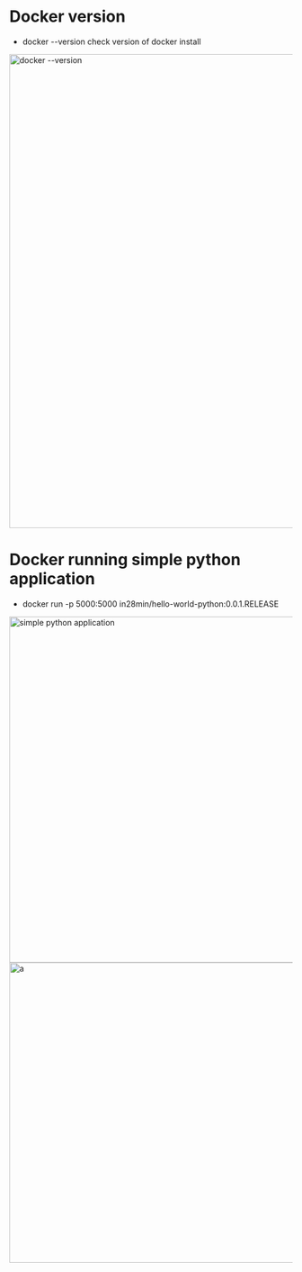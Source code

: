 # Docker version
 - docker --version         check version of docker install

<img width="841" alt="docker --version" src="https://github.com/AxfandYarMalik/Devops-/assets/100270837/2caea4de-186c-42bb-bbb6-1dd5410ac90f">

# Docker running simple python application
 - docker run -p 5000:5000 in28min/hello-world-python:0.0.1.RELEASE
        
<img width="614" alt="simple python application" src="https://github.com/AxfandYarMalik/Devops-/assets/100270837/ce5b3dd9-5a6b-4c45-866d-f0e8a38f95b5">
<img width="533" alt="a" src="https://github.com/AxfandYarMalik/Devops-/assets/100270837/68f9c233-961f-4e5c-a171-884cc2f75152">
